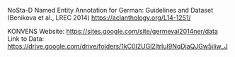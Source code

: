 NoSta-D Named Entity Annotation for German: Guidelines and Dataset (Benikova et al., LREC 2014)
https://aclanthology.org/L14-1251/

KONVENS Website: https://sites.google.com/site/germeval2014ner/data
Link to Data: https://drive.google.com/drive/folders/1kC0I2UGl2ltrluI9NqDjaQJGw5iliw_J
